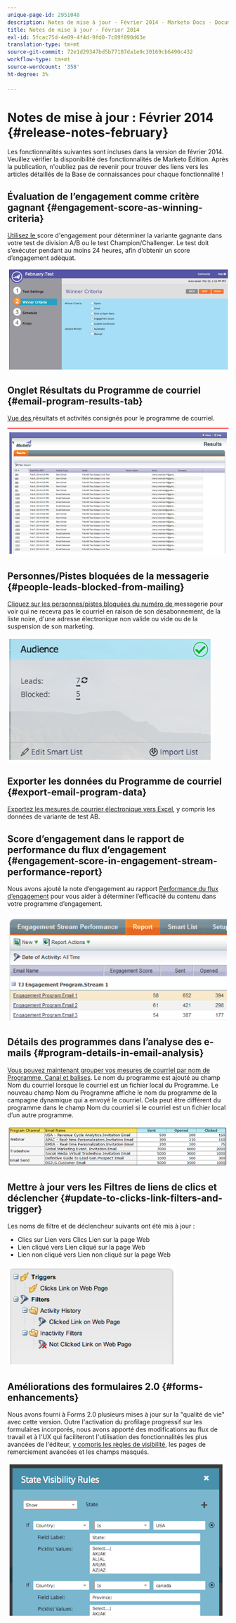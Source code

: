 ```yaml
---
unique-page-id: 2951048
description: Notes de mise à jour - Février 2014 - Marketo Docs - Documentation du produit
title: Notes de mise à jour - Février 2014
exl-id: 5fcac75d-4e09-4f4d-9fd0-7c89f890d63e
translation-type: tm+mt
source-git-commit: 72e1d29347bd5b77107da1e9c30169cb6490c432
workflow-type: tm+mt
source-wordcount: '358'
ht-degree: 3%

---
```


# Notes de mise à jour : Février 2014 {#release-notes-february}

Les fonctionnalités suivantes sont incluses dans la version de février 2014. Veuillez vérifier la disponibilité des fonctionnalités de Marketo Edition. Après la publication, n&#39;oubliez pas de revenir pour trouver des liens vers les articles détaillés de la Base de connaissances pour chaque fonctionnalité !

## Évaluation de l’engagement comme critère gagnant {#engagement-score-as-winning-criteria}

[Utilisez le ](/help/marketo/product-docs/email-marketing/email-programs/email-program-actions/email-test-a-b-test/define-the-a-b-test-winner-criteria.md) score d&#39;engagement pour déterminer la variante gagnante dans votre test de division A/B ou le test Champion/Challenger. Le test doit s’exécuter pendant au moins 24 heures, afin d’obtenir un score d’engagement adéquat.

![](assets/image2014-9-22-10-3a46-3a49.png)

## Onglet Résultats du Programme de courriel {#email-program-results-tab}

[Vue des ](/help/marketo/product-docs/email-marketing/email-programs/email-program-data/view-email-program-results.md) résultats et activités consignés pour le programme de courriel.

![](assets/image2014-9-22-10-3a47-3a19.png)

## Personnes/Pistes bloquées de la messagerie {#people-leads-blocked-from-mailing}

[Cliquez sur les personnes/pistes bloquées du numéro de ](/help/marketo/product-docs/email-marketing/email-programs/managing-people-in-email-programs/define-an-audience-with-a-smart-list.md) messagerie pour voir qui ne recevra pas le courriel en raison de son désabonnement, de la liste noire, d&#39;une adresse électronique non valide ou vide ou de la suspension de son marketing.

![](assets/image2014-9-22-10-3a47-3a42.png)

## Exporter les données du Programme de courriel {#export-email-program-data}

[Exportez les mesures de courrier électronique vers Excel](/help/marketo/product-docs/email-marketing/email-programs/email-program-data/export-email-program-dashboard-to-excel.md), y compris les données de variante de test AB.

## Score d’engagement dans le rapport de performance du flux d’engagement {#engagement-score-in-engagement-stream-performance-report}

Nous avons ajouté la note d’engagement au rapport [Performance du flux d’engagement](/help/marketo/product-docs/email-marketing/drip-nurturing/reports-and-notifications/engagement-stream-performance-report.md) pour vous aider à déterminer l’efficacité du contenu dans votre programme d’engagement.

![](assets/image2014-9-22-10-3a50-3a36.png)

## Détails des programmes dans l’analyse des e-mails {#program-details-in-email-analysis}

[Vous pouvez maintenant grouper vos mesures de courriel par nom de Programme, Canal et balises](/help/marketo/product-docs/reporting/revenue-cycle-analytics/email-analysis/build-an-email-analysis-report-that-shows-program-information.md). Le nom du programme est ajouté au champ Nom du courriel lorsque le courriel est un fichier local du Programme. Le nouveau champ Nom du Programme affiche le nom du programme de la campagne dynamique qui a envoyé le courriel. Cela peut être différent du programme dans le champ Nom du courriel si le courriel est un fichier local d’un autre programme.

![](assets/image2014-9-22-10-3a50-3a57.png)

## Mettre à jour vers les Filtres de liens de clics et déclencher {#update-to-clicks-link-filters-and-trigger}

Les noms de filtre et de déclencheur suivants ont été mis à jour :

* Clics sur Lien vers Clics Lien sur la page Web
* Lien cliqué vers Lien cliqué sur la page Web
* Lien non cliqué vers Lien non cliqué sur la page Web

![](assets/image2014-9-22-10-3a51-3a31.png)

## Améliorations des formulaires 2.0 {#forms-enhancements}

Nous avons fourni à Forms 2.0 plusieurs mises à jour sur la &quot;qualité de vie&quot; avec cette version. Outre l&#39;activation du profilage progressif sur les formulaires incorporés, nous avons apporté des modifications au flux de travail et à l&#39;UX qui faciliteront l&#39;utilisation des fonctionnalités les plus avancées de l&#39;éditeur, [y compris les règles de visibilité](/help/marketo/product-docs/demand-generation/forms/form-fields/dynamically-toggle-visibility-of-a-form-field.md), les pages de remerciement avancées et les champs masqués.

![](assets/image2014-9-22-10-3a51-3a54.png)
